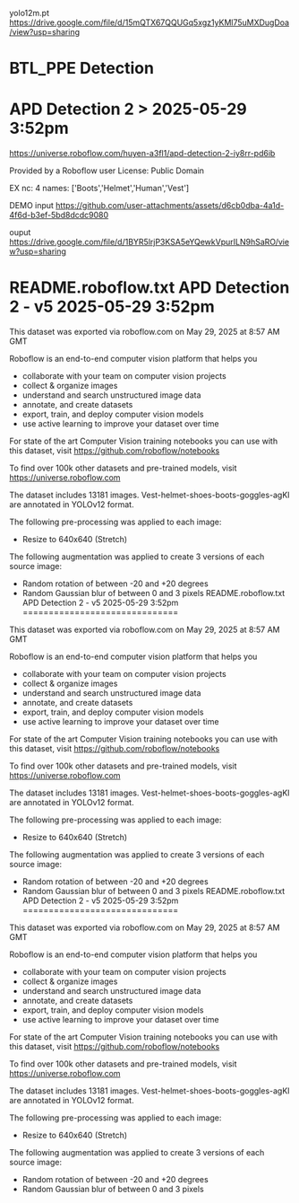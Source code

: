 yolo12m.pt
https://drive.google.com/file/d/15mQTX67QQUGq5xgz1yKMl75uMXDugDoa/view?usp=sharing
# BTL_PPE Detection
# APD Detection 2 > 2025-05-29 3:52pm
https://universe.roboflow.com/huyen-a3fl1/apd-detection-2-iy8rr-pd6ib

Provided by a Roboflow user
License: Public Domain

EX
nc: 4
names: ['Boots','Helmet','Human','Vest']

DEMO
input
https://github.com/user-attachments/assets/d6cb0dba-4a1d-4f6d-b3ef-5bd8dcdc9080

ouput
https://drive.google.com/file/d/1BYR5lrjP3KSA5eYQewkVpurILN9hSaRO/view?usp=sharing


README.roboflow.txt
APD Detection 2 - v5 2025-05-29 3:52pm
==============================

This dataset was exported via roboflow.com on May 29, 2025 at 8:57 AM GMT

Roboflow is an end-to-end computer vision platform that helps you
* collaborate with your team on computer vision projects
* collect & organize images
* understand and search unstructured image data
* annotate, and create datasets
* export, train, and deploy computer vision models
* use active learning to improve your dataset over time

For state of the art Computer Vision training notebooks you can use with this dataset,
visit https://github.com/roboflow/notebooks

To find over 100k other datasets and pre-trained models, visit https://universe.roboflow.com

The dataset includes 13181 images.
Vest-helmet-shoes-boots-goggles-agKI are annotated in YOLOv12 format.

The following pre-processing was applied to each image:
* Resize to 640x640 (Stretch)

The following augmentation was applied to create 3 versions of each source image:
* Random rotation of between -20 and +20 degrees
* Random Gaussian blur of between 0 and 3 pixels
README.roboflow.txt
APD Detection 2 - v5 2025-05-29 3:52pm
==============================

This dataset was exported via roboflow.com on May 29, 2025 at 8:57 AM GMT

Roboflow is an end-to-end computer vision platform that helps you
* collaborate with your team on computer vision projects
* collect & organize images
* understand and search unstructured image data
* annotate, and create datasets
* export, train, and deploy computer vision models
* use active learning to improve your dataset over time

For state of the art Computer Vision training notebooks you can use with this dataset,
visit https://github.com/roboflow/notebooks

To find over 100k other datasets and pre-trained models, visit https://universe.roboflow.com

The dataset includes 13181 images.
Vest-helmet-shoes-boots-goggles-agKI are annotated in YOLOv12 format.

The following pre-processing was applied to each image:
* Resize to 640x640 (Stretch)

The following augmentation was applied to create 3 versions of each source image:
* Random rotation of between -20 and +20 degrees
* Random Gaussian blur of between 0 and 3 pixels
README.roboflow.txt
APD Detection 2 - v5 2025-05-29 3:52pm
==============================

This dataset was exported via roboflow.com on May 29, 2025 at 8:57 AM GMT

Roboflow is an end-to-end computer vision platform that helps you
* collaborate with your team on computer vision projects
* collect & organize images
* understand and search unstructured image data
* annotate, and create datasets
* export, train, and deploy computer vision models
* use active learning to improve your dataset over time

For state of the art Computer Vision training notebooks you can use with this dataset,
visit https://github.com/roboflow/notebooks

To find over 100k other datasets and pre-trained models, visit https://universe.roboflow.com

The dataset includes 13181 images.
Vest-helmet-shoes-boots-goggles-agKI are annotated in YOLOv12 format.

The following pre-processing was applied to each image:
* Resize to 640x640 (Stretch)

The following augmentation was applied to create 3 versions of each source image:
* Random rotation of between -20 and +20 degrees
* Random Gaussian blur of between 0 and 3 pixels

